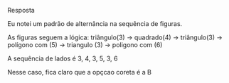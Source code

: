 Resposta


Eu notei um padrão de alternância na sequência de figuras.

As figuras seguem a lógica: triângulo(3) -> quadrado(4) -> triângulo(3) -> polígono com (5) -> triangulo (3) -> poligono com (6)

A sequência de lados é 3, 4, 3, 5, 3, 6

Nesse caso, fica claro que a opçcao coreta é a B